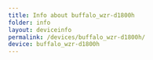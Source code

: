 ```yaml
---
title: Info about buffalo_wzr-d1800h
folder: info
layout: deviceinfo
permalink: /devices/buffalo_wzr-d1800h/
device: buffalo_wzr-d1800h
---
```

